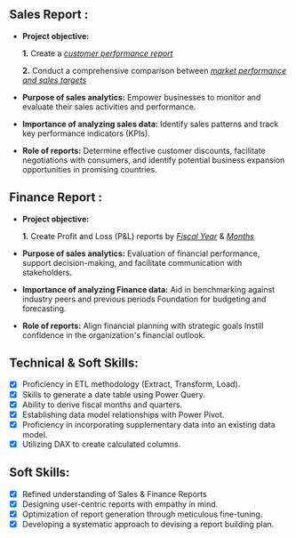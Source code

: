 ## Sales Report :


- **Project objective:** 

    **1.** Create a _[customer performance report](https://github.com/reido2001/Excel-Finance-Analytics./blob/main/Customer%20Performance%20Report.pdf)_ 

    **2.** Conduct a comprehensive comparison between _[market performance and sales targets](https://github.com/reido2001/Excel-Finance-Analytics./blob/main/Market%20Performance%20Vs%20Target%20report.pdf)_

- **Purpose of sales analytics:** Empower businesses to monitor and evaluate their sales activities and performance.

- **Importance of analyzing sales data:** Identify sales patterns and track key performance indicators (KPIs).

- **Role of reports:** Determine effective customer discounts, facilitate negotiations with consumers, and identify potential business expansion opportunities in promising countries.


## Finance Report :

- **Project objective:** 

    **1.** Create Profit and Loss (P&L) reports by _[Fiscal Year](https://github.com/reido2001/Excel-Finance-Analytics./blob/main/P%20%26%20L%20statement%20by%20Fiscal%20Years.pdf)_ & _[Months](https://github.com/reido2001/Excel-Finance-Analytics./blob/main/P%20%26%20L%20statement%20by%20Months.pdf)_ 

- **Purpose of sales analytics:** Evaluation of financial performance, support decision-making, and facilitate communication with stakeholders.

- **Importance of analyzing Finance data:** Aid in benchmarking against industry peers and previous periods Foundation for budgeting and forecasting.

- **Role of reports:** Align financial planning with strategic goals Instill confidence in the organization's financial outlook.


## Technical & Soft Skills:
- [x]	Proficiency in ETL methodology (Extract, Transform, Load).
- [x]	Skills to generate a date table using Power Query.
- [x]	Ability to derive fiscal months and quarters.
- [x]	Establishing data model relationships with Power Pivot.
- [x]	Proficiency in incorporating supplementary data into an existing data model.
- [x]	Utilizing DAX to create calculated columns.

## Soft Skills:
- [x]	Refined understanding of Sales & Finance Reports
- [x]	Designing user-centric reports with empathy in mind.
- [x]	Optimization of report generation through meticulous fine-tuning.
- [x]	Developing a systematic approach to devising a report building plan.
